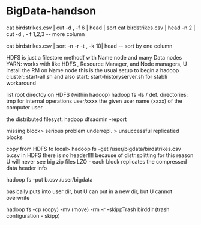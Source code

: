 # BigData-handson

cat birdstrikes.csv | cut -d , -f 6 | head | sort
cat birdstrikes.csv | head -n 2 | cut -d , - f 1,2,3  -- more column
 
cat birdstrikes.csv | sort -n -r -t , -k 10| head  -- sort by one column

HDFS is just a filestore method( with Name node and many Data nodes
YARN: works with like HDFS , Resource Manager, and Node managers, U install the RM on Name node
this is the usual setup
to begin a hadoop cluster:
start-all.sh
and also start: 
start-historyserver.sh
for stabli workaround

list root directoy on HDFS (within hadoop)
hadoop fs -ls /
def. directories: tmp for internal operations
user/xxxx  the given user name (xxxx) of the computer user

the distributed filesyst:
hadoop dfsadmin -report

missing block> serious problem
underrepl. > unsuccessful replicatied blocks

copy from HDFS to local>
hadoop fs -get /user/bigdata/birdstrikes.csv b.csv
in HDFS there is no header!!!! because of distr.splitting
for this reason U will never see big zip files
LZO - each block replicates the compressed data header info

hadoop fs -put b.csv /user/bigdata

basically puts into user dir, but U can put in a new dir, but U cannot overwrite

hadoop fs 
-cp (copy)
-mv (move)
-rm -r -skippTrash birddir  (trash configuration - skipp)



